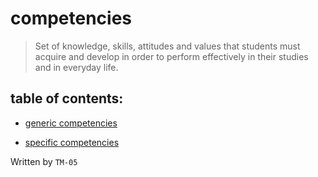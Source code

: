 # competencies
> Set of knowledge, skills, attitudes and values ​​that students must acquire and develop in order to perform effectively in their studies and in everyday life.

## table of contents:
- [generic competencies]()

- [specific competencies]()


Written by `TM-05` 
